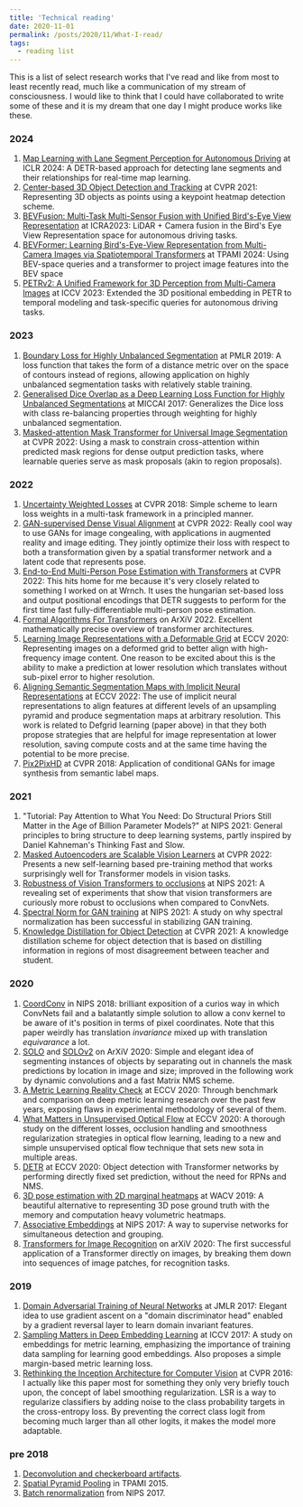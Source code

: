 ```yaml
---
title: 'Technical reading'
date: 2020-11-01
permalink: /posts/2020/11/What-I-read/
tags:
  - reading list
---
```


This is a list of select research works that I've read and like from most to least recently read, much like a communication of my stream of consciousness. I would like to think that I could have collaborated to write some of these and it is my dream that one day I might produce works like these.

### 2024
1. [Map Learning with Lane Segment Perception for Autonomous Driving](https://arxiv.org/abs/2312.16108) at ICLR 2024: A DETR-based approach for detecting lane segments and their relationships for real-time map learning. 
2. [Center-based 3D Object Detection and Tracking](https://arxiv.org/abs/2006.11275) at CVPR 2021: Representing 3D objects as points using a keypoint heatmap detection scheme.
3. [BEVFusion: Multi-Task Multi-Sensor Fusion with Unified Bird's-Eye View Representation](https://arxiv.org/abs/2205.13542) at ICRA2023: LiDAR + Camera fusion in the Bird's Eye View Representation space for autonomous driving tasks.
4. [BEVFormer: Learning Bird's-Eye-View Representation from Multi-Camera Images via Spatiotemporal Transformers](https://arxiv.org/abs/2203.17270) at TPAMI 2024: Using BEV-space queries and a transformer to project image features into the BEV space
5. [PETRv2: A Unified Framework for 3D Perception from Multi-Camera Images](https://arxiv.org/abs/2206.01256) at ICCV 2023: Extended the 3D positional embedding in PETR to temporal modeling and task-specific queries for autonomous driving tasks.

### 2023
1. [Boundary Loss for Highly Unbalanced Segmentation](https://proceedings.mlr.press/v102/kervadec19a.html) at PMLR 2019: A loss function that takes the form of a distance metric over on the space of contours instead of regions, allowing application on highly unbalanced segmentation tasks with relatively stable training.
2. [Generalised Dice Overlap as a Deep Learning Loss Function for Highly Unbalanced Segmentations](https://arxiv.org/abs/1707.03237) at MICCAI 2017: Generalizes the Dice loss with class re-balancing properties through weighting for highly unbalanced segmentation.
3. [Masked-attention Mask Transformer for Universal Image Segmentation](https://arxiv.org/abs/2112.01527) at CVPR 2022: Using a mask to constrain cross-attention within predicted mask regions for dense output prediction tasks, where learnable queries serve as mask proposals (akin to region proposals).

### 2022
1. [Uncertainty Weighted Losses](https://arxiv.org/abs/1705.07115) at CVPR 2018: Simple scheme to learn loss weights in a multi-task framework in a principled manner.
2. [GAN-supervised Dense Visual Alignment](https://openaccess.thecvf.com/content/CVPR2022/papers/Peebles_GAN-Supervised_Dense_Visual_Alignment_CVPR_2022_paper.pdf) at CVPR 2022: Really cool way to use GANs for image congealing, with applications in augmented reality and image editing. They jointly optimize their loss with respect to both a transformation given by a spatial transformer network and a latent code that represents pose.
3. [End-to-End Multi-Person Pose Estimation with Transformers](https://openaccess.thecvf.com/content/CVPR2022/html/Shi_End-to-End_Multi-Person_Pose_Estimation_With_Transformers_CVPR_2022_paper.html) at CVPR 2022: This hits home for me because it's very closely related to something I worked on at Wrnch. It uses the hungarian set-based loss and output positional encodings that DETR suggests to perform for the first time fast fully-differentiable multi-person pose estimation.
4. [Formal Algorithms For Transformers](https://arxiv.org/abs/2207.09238) on ArXiV 2022. Excellent mathematically precise overview of transformer architectures.
5. [Learning Image Representations with a Deformable Grid](https://arxiv.org/abs/2008.09269) at ECCV 2020: Representing images on a deformed grid to better align with high-frequency image content. One reason to be excited about this is the ability to make a prediction at lower resolution which translates without sub-pixel error to higher resolution.
6. [Aligning Semantic Segmentation Maps with Implicit Neural Representations](https://arxiv.org/abs/2206.08655) at ECCV 2022:  The use of implicit neural representations to align features at different levels of an upsampling pyramid and produce segmentation maps at arbitrary resolution. This work is related to Defgrid learning (paper above) in that they both propose strategies that are helpful for image representation at lower resolution, saving compute costs and at the same time having the potential to be more precise.
7. [Pix2PixHD](https://openaccess.thecvf.com/content_cvpr_2018/papers/Wang_High-Resolution_Image_Synthesis_CVPR_2018_paper.pdf) at CVPR 2018: Application of conditional GANs for image synthesis from semantic label maps.


### 2021
1. "Tutorial: Pay Attention to What You Need: Do Structural Priors Still Matter in the Age of Billion Parameter Models?" at NIPS 2021: General principles to bring structure to deep learning systems, partly inspired by Daniel Kahneman's Thinking Fast and Slow.
2. [Masked Autoencoders are Scalable Vision Learners](https://arxiv.org/abs/2111.06377) at CVPR 2022: Presents a new self-learning based pre-training method that works surprisingly well for Transformer models in vision tasks.
3. [Robustness of Vision Transformers to occlusions](https://proceedings.neurips.cc/paper/2021/file/c404a5adbf90e09631678b13b05d9d7a-Paper.pdf) at NIPS 2021: A revealing set of experiments that show that vision transformers are curiously more robust to occlusions when compared to ConvNets.
4. [Spectral Norm for GAN training](https://proceedings.neurips.cc/paper/2021/file/4ffb0d2ba92f664c2281970110a2e071-Paper.pdf) at NIPS 2021: A study on why spectral normalization has been successful in stabilizing GAN training.
5. [Knowledge Distillation for Object Detection](https://arxiv.org/pdf/2103.02340) at CVPR 2021: A knowledge distillation scheme for object detection that is based on distilling information in regions of most disagreement between teacher and student.

### 2020
1. [CoordConv](https://arxiv.org/pdf/1807.03247.pdf) in NIPS 2018: brilliant exposition of a curios way in which ConvNets fail and a balatantly simple solution to allow a conv kernel to be aware of it's position in terms of pixel coordinates. Note that this paper weirdly has translation _invariance_ mixed up with translation _equivarance_ a lot. 
1. [SOLO](https://arxiv.org/pdf/1912.04488.pdf%5d%5b2019.pdf) and [SOLOv2](https://arxiv.org/pdf/2003.10152.pdf) on ArXiV 2020: Simple and elegant idea of segmenting instances of objects by separating out in channels the mask predictions by location in image and size; improved in the following work by dynamic convolutions and a fast Matrix NMS scheme.
1. [A Metric Learning Reality Check](https://www.ecva.net/papers/eccv_2020/papers_ECCV/papers/123700681.pdf) at ECCV 2020: Through benchmark and comparison on deep metric learning research over the past few years, exposing flaws in experimental methodology of several of them.
1. [What Matters in Unsupervised Optical Flow](https://www.ecva.net/papers/eccv_2020/papers_ECCV/papers/123470545.pdf) at ECCV 2020: A thorough study on the different losses, occlusion handling and smoothness regularization strategies in optical flow learning, leading to a new and simple unsupervised optical flow technique that sets new sota in multiple areas.
1. [DETR](https://arxiv.org/pdf/2005.12872.pdf) at ECCV 2020: Object detection with Transformer networks by performing directly fixed set prediction, without the need for RPNs and NMS. 
1. [3D pose estimation with 2D marginal heatmaps](https://arxiv.org/pdf/1806.01484.pdf) at WACV 2019: A beautiful alternative to representing 3D pose ground truth with the memory and computation heavy volumetric heatmaps.
1. [Associative Embeddings](https://papers.nips.cc/paper/2017/file/8edd72158ccd2a879f79cb2538568fdc-Paper.pdf) at NIPS 2017: A way to supervise networks for simultaneous detection and grouping.
1. [Transformers for Image Recognition](https://papers.nips.cc/paper/2017/file/8edd72158ccd2a879f79cb2538568fdc-Paper.pdf) on arXiV 2020: The first successful application of a Transformer directly on images, by breaking them down into sequences of image patches, for recognition tasks. 

### 2019
1. [Domain Adversarial Training of Neural Networks](https://www.jmlr.org/papers/volume17/15-189/15-189.pdf) at JMLR 2017: Elegant idea to use gradient ascent on a "domain discriminator head" enabled by a gradient reversal layer to learn domain invariant features.
1. [Sampling Matters in Deep Embedding Learning](https://openaccess.thecvf.com/content_ICCV_2017/papers/Wu_Sampling_Matters_in_ICCV_2017_paper.pdf) at ICCV 2017: A study on embeddings for metric learning, emphasizing the importance of training data sampling for learning good embeddings. Also proposes a simple margin-based metric learning loss.
1. [Rethinking the Inception Architecture for Computer Vision](https://openaccess.thecvf.com/content_cvpr_2016/papers/Szegedy_Rethinking_the_Inception_CVPR_2016_paper.pdf) at CVPR 2016: I actually like this paper most for something they only very briefly touch upon, the concept of label smoothing regularization. LSR is a way to regularize classifiers by adding noise to the class probability targets in the cross-entropy loss. By preventing the correct class logit from becoming much larger than all other logits, it makes the model more adaptable.  

### pre 2018
1. [Deconvolution and checkerboard artifacts](https://distill.pub/2016/deconv-checkerboard/).
1. [Spatial Pyramid Pooling](https://engineering.case.edu/centers/ccipd/system/files/Xiangxue_Spatial%20Pyramid%20Pooling%20....pdf) in TPAMI 2015.
1. [Batch renormalization](http://papers.nips.cc/paper/6790-batch-renormalization-towards-reducing-minibatch-dependence-in-batch-normalized-models.pdf) from NIPS 2017.
